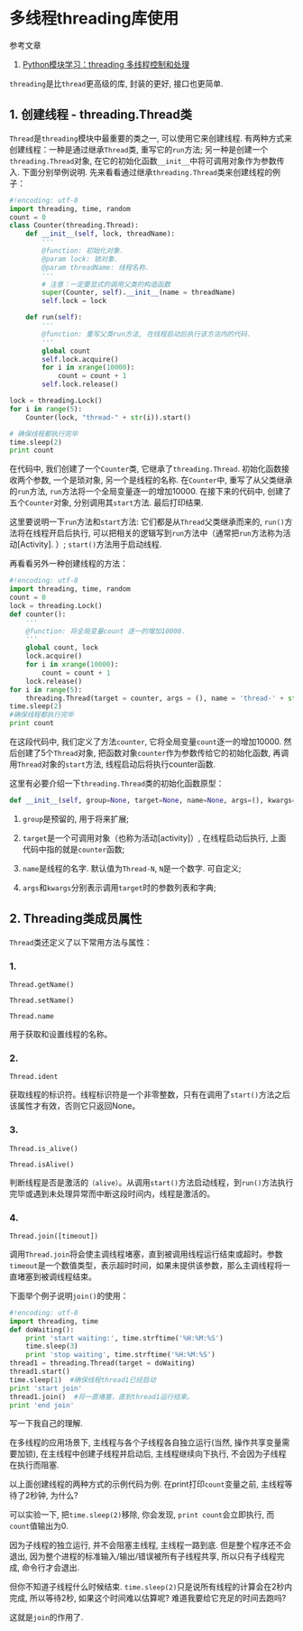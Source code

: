 # 多线程threading库使用

参考文章

1. [Python模块学习：threading 多线程控制和处理](http://python.jobbole.com/81546/)

`threading`是比`thread`更高级的库, 封装的更好, 接口也更简单.

## 1. 创建线程 - threading.Thread类

`Thread`是`threading`模块中最重要的类之一, 可以使用它来创建线程. 有两种方式来创建线程：一种是通过继承`Thread`类, 重写它的`run`方法; 另一种是创建一个`threading.Thread`对象, 在它的初始化函数`__init__`中将可调用对象作为参数传入. 下面分别举例说明. 先来看看通过继承`threading.Thread`类来创建线程的例子：

```py
#!encoding: utf-8
import threading, time, random
count = 0
class Counter(threading.Thread):
    def __init__(self, lock, threadName):
        '''
        @function: 初始化对象. 
        @param lock: 锁对象. 
        @param threadName: 线程名称. 
        '''
        # 注意：一定要显式的调用父类的构造函数
        super(Counter, self).__init__(name = threadName)  
        self.lock = lock

    def run(self):
        '''
        @function: 重写父类run方法, 在线程启动后执行该方法内的代码. 
        '''
        global count
        self.lock.acquire()
        for i in xrange(10000):
            count = count + 1
        self.lock.release()

lock = threading.Lock()
for i in range(5): 
    Counter(lock, "thread-" + str(i)).start()

# 确保线程都执行完毕
time.sleep(2)	
print count
```

在代码中, 我们创建了一个`Counter`类, 它继承了`threading.Thread`. 初始化函数接收两个参数, 一个是琐对象, 另一个是线程的名称. 在`Counter`中, 重写了从父类继承的`run`方法, `run`方法将一个全局变量逐一的增加10000. 在接下来的代码中, 创建了五个`Counter`对象, 分别调用其`start`方法. 最后打印结果. 

这里要说明一下`run`方法和`start`方法: 它们都是从`Thread`父类继承而来的, `run()`方法将在线程开启后执行, 可以把相关的逻辑写到`run`方法中（通常把`run`方法称为活动[Activity]. ）; `start()`方法用于启动线程. 

再看看另外一种创建线程的方法：

```py
#!encoding: utf-8
import threading, time, random
count = 0
lock = threading.Lock()
def counter():
    '''
    @function: 将全局变量count 逐一的增加10000. 
    '''
    global count, lock
    lock.acquire()
    for i in xrange(10000):
        count = count + 1
    lock.release()
for i in range(5):
    threading.Thread(target = counter, args = (), name = 'thread-' + str(i)).start()
time.sleep(2)
#确保线程都执行完毕
print count
```

在这段代码中, 我们定义了方法`counter`, 它将全局变量`count`逐一的增加10000. 然后创建了5个`Thread`对象, 把函数对象`counter`作为参数传给它的初始化函数, 再调用`Thread`对象的`start`方法, 线程启动后将执行counter函数. 

这里有必要介绍一下`threading.Thread`类的初始化函数原型：

```py
def __init__(self, group=None, target=None, name=None, args=(), kwargs={})
```

1. `group`是预留的, 用于将来扩展; 

2. `target`是一个可调用对象（也称为活动[activity]）, 在线程启动后执行, 上面代码中指的就是`counter`函数; 

3. `name`是线程的名字. 默认值为`Thread-N`, `N`是一个数字. 可自定义;

4. `args`和`kwargs`分别表示调用`target`时的参数列表和字典;

## 2. Threading类成员属性

`Thread`类还定义了以下常用方法与属性：

### 1.

`Thread.getName()`

`Thread.setName()`

`Thread.name`

用于获取和设置线程的名称。

### 2.

`Thread.ident`

获取线程的标识符。线程标识符是一个非零整数，只有在调用了`start()`方法之后该属性才有效，否则它只返回None。

### 3.

`Thread.is_alive()`

`Thread.isAlive()`

判断线程是否是激活的`（alive）`。从调用`start()`方法启动线程，到`run()`方法执行完毕或遇到未处理异常而中断这段时间内，线程是激活的。

### 4. 

`Thread.join([timeout])`

调用`Thread.join`将会使主调线程堵塞，直到被调用线程运行结束或超时。参数`timeout`是一个数值类型，表示超时时间，如果未提供该参数，那么主调线程将一直堵塞到被调线程结束。

下面举个例子说明`join()`的使用：

```py
#!encoding: utf-8
import threading, time
def doWaiting():
    print 'start waiting:', time.strftime('%H:%M:%S')
    time.sleep(3)
    print 'stop waiting', time.strftime('%H:%M:%S')
thread1 = threading.Thread(target = doWaiting)
thread1.start()
time.sleep(1)  #确保线程thread1已经启动
print 'start join'
thread1.join()	#将一直堵塞，直到thread1运行结束。
print 'end join'
```

写一下我自己的理解.

在多线程的应用场景下, 主线程与各个子线程各自独立运行(当然, 操作共享变量需要加锁), 在主线程中创建子线程并启动后, 主线程继续向下执行, 不会因为子线程在执行而阻塞.

以上面创建线程的两种方式的示例代码为例. 在print打印`count`变量之前, 主线程等待了2秒钟, 为什么?

可以实验一下, 把`time.sleep(2)`移除, 你会发现, `print count`会立即执行, 而`count`值输出为0.

因为子线程的独立运行, 并不会阻塞主线程, 主线程一路到底. 但是整个程序还不会退出, 因为整个进程的标准输入/输出/错误被所有子线程共享, 所以只有子线程完成, 命令行才会退出.

但你不知道子线程什么时候结束. `time.sleep(2)`只是说所有线程的计算会在2秒内完成, 所以等待2秒, 如果这个时间难以估算呢? 难道我要给它充足的时间去跑吗? 

这就是`join`的作用了.